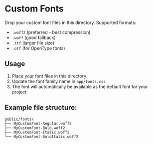 # Custom Fonts

Drop your custom font files in this directory. Supported formats:
- `.woff2` (preferred - best compression)
- `.woff` (good fallback)
- `.ttf` (larger file size)
- `.otf` (for OpenType fonts)

## Usage

1. Place your font files in this directory
2. Update the font family name in `app/fonts.css` 
3. The font will automatically be available as the default font for your project

## Example file structure:
```
public/fonts/
├── MyCustomFont-Regular.woff2
├── MyCustomFont-Bold.woff2
├── MyCustomFont-Italic.woff2
└── MyCustomFont-BoldItalic.woff2
```
